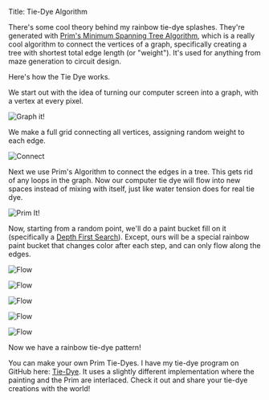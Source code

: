 Title: Tie-Dye Algorithm

There's some cool theory behind my rainbow tie-dye splashes. They're generated with [Prim's Minimum Spanning Tree Algorithm](https://en.wikipedia.org/wiki/Prim%27s_algorithm), which is a really cool algorithm to connect the vertices of a graph, specifically creating a tree with shortest total edge length (or "weight"). It's used for anything from maze generation to circuit design.

Here's how the Tie Dye works.

We start out with the idea of turning our computer screen into a graph, with a vertex at every pixel.

![Graph it!](http://wanganzhou.com/images/tie-dye/graph-empty.png)

We make a full grid connecting all vertices, assigning random weight to each edge.

![Connect](http://wanganzhou.com/images/tie-dye/graph-full.png)

Next we use Prim's Algorithm to connect the edges in a tree. This gets rid of any loops in the graph. Now our computer tie dye will flow into new spaces instead of mixing with itself, just like water tension does for real tie dye.

![Prim It!](http://wanganzhou.com/images/tie-dye/graph0.png)

Now, starting from a random point, we'll do a paint bucket fill on it (specifically a [Depth First Search](https://en.wikipedia.org/wiki/Depth-first_search)). Except, ours will be a special rainbow paint bucket that changes color after each step, and can only flow along the edges.

![Flow](http://wanganzhou.com/images/tie-dye/graph1.png)

![Flow](http://wanganzhou.com/images/tie-dye/graph2.png)

![Flow](http://wanganzhou.com/images/tie-dye/graph3.png)

![Flow](http://wanganzhou.com/images/tie-dye/graph4.png)

![Flow](http://wanganzhou.com/images/tie-dye/graph5.png)

Now we have a rainbow tie-dye pattern!

You can make your own Prim Tie-Dyes. I have my tie-dye program on GitHub here: [Tie-Dye](https://github.com/qema/tie-dye). It uses a slightly different implementation where the painting and the Prim are interlaced. Check it out and share your tie-dye creations with the world!
